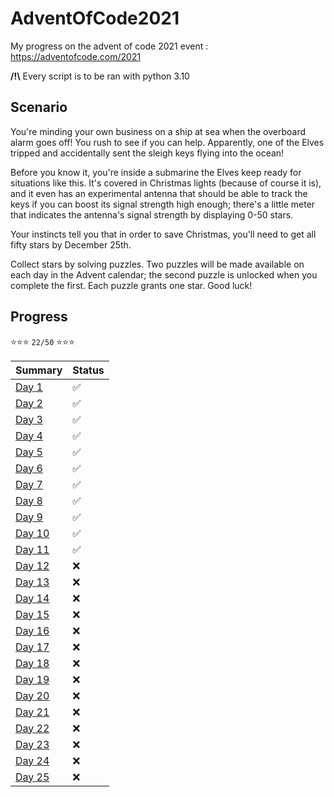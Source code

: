 # AdventOfCode2021
My progress on the advent of code 2021 event : https://adventofcode.com/2021

**/!\\** Every script is to be ran with python 3.10


## Scenario
You're minding your own business on a ship at sea when the overboard alarm goes off! You rush to see if you can help. Apparently, one of the Elves tripped and accidentally sent the sleigh keys flying into the ocean!

Before you know it, you're inside a submarine the Elves keep ready for situations like this. It's covered in Christmas lights (because of course it is), and it even has an experimental antenna that should be able to track the keys if you can boost its signal strength high enough; there's a little meter that indicates the antenna's signal strength by displaying 0-50 stars.

Your instincts tell you that in order to save Christmas, you'll need to get all fifty stars by December 25th.

Collect stars by solving puzzles. Two puzzles will be made available on each day in the Advent calendar; the second puzzle is unlocked when you complete the first. Each puzzle grants one star. Good luck!

## Progress

⭐⭐⭐ `22/50` ⭐⭐⭐

|      Summary      | Status |
|-------------------|------|
|  [Day 1](day1/)   |  ✅  |
|  [Day 2](day2/)   |  ✅  |
|  [Day 3](day3/)   |  ✅  |
|  [Day 4](day4/)   |  ✅  |
|  [Day 5](day5/)   |  ✅  |
|  [Day 6](day6/)   |  ✅  |
|  [Day 7](day7/)   |  ✅  |
|  [Day 8](day8/)   |  ✅  |
|  [Day 9](day9/)   |  ✅  |
| [Day 10](day10/)  |  ✅  |
| [Day 11](day11/)  |  ✅  |
| [Day 12](day12/)  |  ❌  |
| [Day 13](day13/)  |  ❌  |
| [Day 14](day14/)  |  ❌  |
| [Day 15](day15/)  |  ❌  |
| [Day 16](day16/)  |  ❌  |
| [Day 17](day17/)  |  ❌  |
| [Day 18](day18/)  |  ❌  |
| [Day 19](day19/)  |  ❌  |
| [Day 20](day20/)  |  ❌  |
| [Day 21](day21/)  |  ❌  |
| [Day 22](day22/)  |  ❌  |
| [Day 23](day23/)  |  ❌  |
| [Day 24](day24/)  |  ❌  |
| [Day 25](day25/)  |  ❌  |